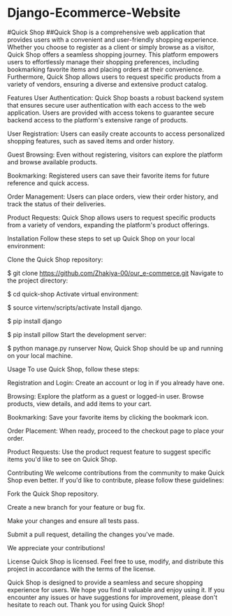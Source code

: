 # Django-Ecommerce-Website

#Quick Shop
##Quick Shop is a comprehensive web application that provides users with a convenient and user-friendly shopping experience. Whether you choose to register as a client or simply browse as a visitor, Quick Shop offers a seamless shopping journey. This platform empowers users to effortlessly manage their shopping preferences, including bookmarking favorite items and placing orders at their convenience. Furthermore, Quick Shop allows users to request specific products from a variety of vendors, ensuring a diverse and extensive product catalog.

Features
User Authentication: Quick Shop boasts a robust backend system that ensures secure user authentication with each access to the web application. Users are provided with access tokens to guarantee secure backend access to the platform's extensive range of products.

User Registration: Users can easily create accounts to access personalized shopping features, such as saved items and order history.

Guest Browsing: Even without registering, visitors can explore the platform and browse available products.

Bookmarking: Registered users can save their favorite items for future reference and quick access.

Order Management: Users can place orders, view their order history, and track the status of their deliveries.

Product Requests: Quick Shop allows users to request specific products from a variety of vendors, expanding the platform's product offerings.

Installation
Follow these steps to set up Quick Shop on your local environment:

Clone the Quick Shop repository:

$ git clone https://github.com/Zhakiya-00/our_e-commerce.git
Navigate to the project directory:

$ cd quick-shop
Activate virtual environment:

$ source virtenv/scripts/activate
Install django.

$ pip install django

$ pip install pillow
Start the development server:

$ python manage.py runserver
Now, Quick Shop should be up and running on your local machine.

Usage
To use Quick Shop, follow these steps:

Registration and Login: Create an account or log in if you already have one.

Browsing: Explore the platform as a guest or logged-in user. Browse products, view details, and add items to your cart.

Bookmarking: Save your favorite items by clicking the bookmark icon.

Order Placement: When ready, proceed to the checkout page to place your order.

Product Requests: Use the product request feature to suggest specific items you'd like to see on Quick Shop.

Contributing
We welcome contributions from the community to make Quick Shop even better. If you'd like to contribute, please follow these guidelines:

Fork the Quick Shop repository.

Create a new branch for your feature or bug fix.

Make your changes and ensure all tests pass.

Submit a pull request, detailing the changes you've made.

We appreciate your contributions!

License
Quick Shop is licensed. Feel free to use, modify, and distribute this project in accordance with the terms of the license.

Quick Shop is designed to provide a seamless and secure shopping experience for users. We hope you find it valuable and enjoy using it. If you encounter any issues or have suggestions for improvement, please don't hesitate to reach out. Thank you for using Quick Shop!
